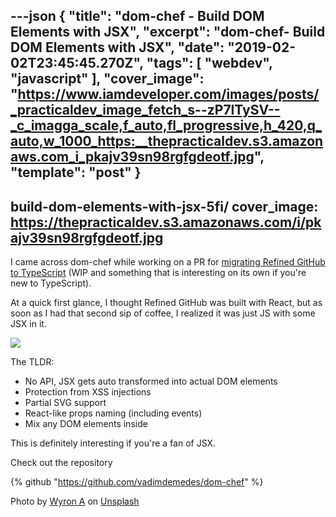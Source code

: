---json
{
  "title": "dom-chef - Build DOM Elements with JSX",
  "excerpt": "dom-chef-  Build DOM Elements with JSX",
  "date": "2019-02-02T23:45:45.270Z",
  "tags": [
    "webdev",
    "javascript"
  ],
  "cover_image": "https://www.iamdeveloper.com/images/posts/_practicaldev_image_fetch_s--zP7lTySV--_c_imagga_scale,f_auto,fl_progressive,h_420,q_auto,w_1000_https:__thepracticaldev.s3.amazonaws.com_i_pkajv39sn98rgfgdeotf.jpg",
  "template": "post"
}
---
build-dom-elements-with-jsx-5fi/
cover_image: https://thepracticaldev.s3.amazonaws.com/i/pkajv39sn98rgfgdeotf.jpg
---

I came across dom-chef while working on a PR for [migrating Refined GitHub to TypeScript](https://github.com/sindresorhus/refined-github/pull/1750) (WIP and something that is interesting on its own if you're new to TypeScript).

At a quick first glance, I thought Refined GitHub was built with React, but as soon as I had that second sip of coffee, I realized it was just JS with some JSX in it.

![](https://media3.giphy.com/media/2JeyC2DvEhdRu/giphy.gif?cid=19f5b51a5c562926446e66326327f7e5)

The TLDR:
* No API, JSX gets auto transformed into actual DOM elements
* Protection from XSS injections
* Partial SVG support
* React-like props naming (including events)
* Mix any DOM elements inside

This is definitely interesting if you're a fan of JSX.

Check out the repository

{% github "https://github.com/vadimdemedes/dom-chef" %}

Photo by [Wyron A](https://unsplash.com/photos/Lhb1DyyNr7U?utm_source=unsplash&utm_medium=referral&utm_content=creditCopyText) on [Unsplash](https://unsplash.com/search/photos/chef?utm_source=unsplash&utm_medium=referral&utm_content=creditCopyText)
